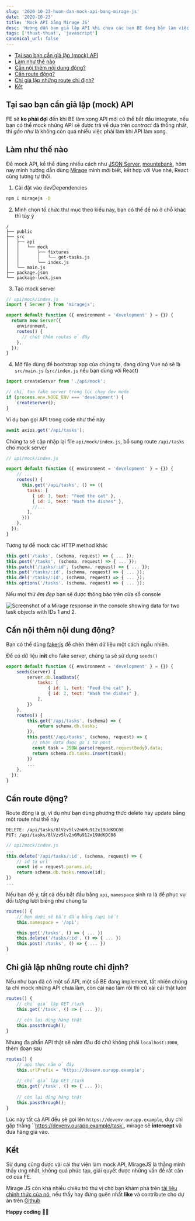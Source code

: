 ```yaml
---
slug: '2020-10-23-huon-dan-mock-api-bang-mirage-js'
date: '2020-10-23'
title: 'Mock API bằng Mirage JS'
desc: 'Hướng dẫn bạn giả lập API khi chưa các bạn BE đang bận làm việc lớn'
tags: ['thuat-thuat', 'javascript']
canonical_url: false
---
```


<!-- TOC -->

- [Tại sao bạn cần giả lập (mock) API](#tại-sao-bạn-cần-giả-lập-mock-api)
- [Làm như thế nào](#làm-như-thế-nào)
- [Cần nội thêm nội dung động?](#cần-nội-thêm-nội-dung-động)
- [Cần route động?](#cần-route-động)
- [Chỉ giả lập những route chỉ định?](#chỉ-giả-lập-những-route-chỉ-định)
- [Kết](#kết)

<!-- /TOC -->

## Tại sao bạn cần giả lập (mock) API

FE sẽ **ko phải đợi** đến khi BE làm xong API mới có thể bắt đầu integrate, nếu bạn có thể mock những API sẽ được trả về dựa trên *contract* đã thống nhất, thì *gần như* là không còn quá nhiều việc phải làm khi API làm xong.

## Làm như thế nào

Để mock API, kể thể dùng nhiều cách như [JSON Server](https://www.npmjs.com/package/json-server), [mountebank](http://www.mbtest.org/), hôm nay mình hướng dẫn dùng [Mirage](https://miragejs.com/) mình mới biết, kết hợp với Vue nhé, React cũng tương tự thôi.

1. Cài đặt vào devDependencies

```bash
npm i miragejs -D
```

2. Mình chọn tổ chức thư mục theo kiểu này, bạn có thể để nó ở chỗ khác thì tùy ý

```
/
├── public
├── src
│   ├── api
│   │   └── mock
│   │       ├── fixtures
│   │       │   └── get-tasks.js
│   │       └── index.js
│   └── main.js
├── package.json
└── package-lock.json
```

3. Tạo mock server 

```js
// api/mock/index.js
import { Server } from 'miragejs';

export default function ({ environment = 'development' } = {}) {
  return new Server({
    environment,
    routes() {
      // chút thêm routes ở đây
    },
  });
}
```

4. Mở file dùng để bootstrap app của chúng ta, đang dùng Vue nó sẽ là `src/main.js` (`src/index.js` nếu bạn dùng với React)

```js
import createServer from './api/mock';

// chỉ tạo fake server trong lúc chạy dev mode
if (process.env.NODE_ENV === 'development') {
    createServer();
}
```

Ví dụ bạn gọi API trong code như thế này

```js
await axios.get('/api/tasks');
```

Chúng ta sẽ cập nhập lại file `api/mock/index.js`, bổ sung route `/api/tasks` cho mock server

```js
// api/mock/index.js

export default function ({ environment = 'development' } = {}) {
    // ...
    routes() {
      this.get('/api/tasks', () => ({
        tasks: [
          { id: 1, text: "Feed the cat" },
          { id: 2, text: "Wash the dishes" },
          //...
        ],
      }))
    },
  });
}
```

Tương tự để mock các HTTP method khác

```js
this.get('/tasks', (schema, request) => { ... });
this.post('/tasks', (schema, request) => { ... });
this.patch('/tasks/:id', (schema, request) => { ... });
this.put('/tasks/:id', (schema, request) => { ... });
this.del('/tasks/:id', (schema, request) => { ... });
this.options('/tasks', (schema, request) => { ... });
```

Nếu mọi thứ *êm đẹp* bạn sẽ được thông báo trên cửa sổ console

![Screenshot of a Mirage response in the console showing data for two task objects with IDs 1 and 2.](https://i1.wp.com/css-tricks.com/wp-content/uploads/2020/07/image-32.png?resize=1208%2C296&ssl=1)

## Cần nội thêm nội dung động?

Bạn có thể dùng [fakerjs](https://github.com/marak/Faker.js/) để chèn thêm dữ liệu một cách ngẫu nhiên.

Để có dữ liệu **init** cho fake server, chúng ta sẽ sử dụng `seeds()`

```js
export default function ({ environment = 'development' } = {}) {
    seeds(server) {
        server.db.loadData({
            tasks: [
                { id: 1, text: "Feed the cat" },
                { id: 2, text: "Wash the dishes" },
            ],
        })
    },
    routes() {
        this.get('/api/tasks', (schema) => {
            return schema.db.tasks;
        }),
        this.post('/api/tasks', (schema, request) => {
          // nhận data được gửi từ post
          const task = JSON.parse(request.requestBody).data;
          return schema.db.tasks.insert(task);
        })
        ...
    },
  });
}
```

## Cần route động?

Route động là gì, ví dụ như bạn dùng phương thức delete hay update bằng một route như thế này

```
DELETE: /api/tasks/8lVzv5lv2n6Mu912x19UdKDC08
PUT: /api/tasks/8lVzv5lv2n6Mu912x19UdKDC08
```

```js
// api/mock/index.js
...
this.delete('/api/tasks/:id', (schema, request) => {
  	// id từ url
    const id = request.params.id;
    return schema.db.tasks.remove(id);
})
...
```

Nếu bạn để ý, tất cả đều bắt đầu bằng `api`, `namespace` sinh ra là để phục vụ đối tượng lười biếng như chúng ta

```js
routes() {
    // bọn dưới sẽ bắt đầu bằng /api hết
    this.namespace = '/api';

    this.get('/tasks', () => { ... })
    this.delete('/tasks/:id', () => { ... })
    this.post('/tasks', () => { ... })
}
```

## Chỉ giả lập những route chỉ định?

Nếu như bạn đã có một số API, một số BE đang implement, tất nhiên chúng ta chỉ mock những API chưa làm, còn cái nào làm rồi thì cứ xài cái thật luôn

```js
routes() {
    // chỉ giả lập GET /task
    this.get('/task', () => { ... });
    
    // còn lại dùng hàng thật
    this.passthrough();
}
```

Nhưng đa phần API thật sẽ nằm đâu đó chứ không phải `localhost:3000`, thêm đoạn sau

```js
routes() {
    // api thực nằm ở đây
    this.urlPrefix = 'https://devenv.ourapp.example';
    
    // chỉ giả lập GET /task
    this.get('/task', () => { ... });
    
    // còn lại dùng hàng thật
    this.passthrough();
}
```

Lúc này tất cả API đều sẽ gọi lên `https://devenv.ourapp.example`, duy chỉ gặp thằng ``https://devenv.ourapp.example/task`, mirage sẽ **intercept** và đưa hàng giả vào.

## Kết

Sử dụng cũng được vài cái thư viện làm mock API, MirageJS là thằng mình thấy ưng nhất, không quá phức tạp, giải quyết được những vấn đề rất căn cơ của FE.

Mirage JS còn khá nhiều chiêu trò thú vị chờ bạn khám phá trên [tài liệu chính thức của nó](https://miragejs.com/docs/getting-started/introduction/), nếu thấy hay đừng quên nhất **like** và contribute cho dự án trên [Github](https://github.com/miragejs/miragejs)

**Happy coding** 🎉🙌